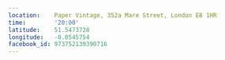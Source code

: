 ```yaml
---
location:    Paper Vintage, 352a Mare Street, London E8 1HR
time:        '20:00'
latitude:    51.5473728
longitude:   -0.0545754
facebook_id: 973752139390716
---
```


